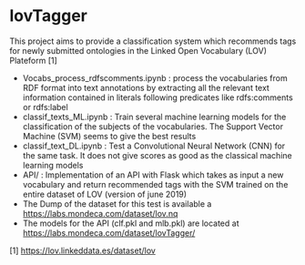 # lovTagger

This project aims to provide a classification system which recommends tags for newly submitted ontologies in the Linked Open Vocabulary (LOV) Plateform [1]

* Vocabs_process_rdfscomments.ipynb : process the vocabularies from RDF format into text annotations by extracting all the relevant text information contained in literals following predicates like rdfs:comments or rdfs:label
* classif_texts_ML.ipynb : Train several machine learning models for the classification of the subjects of the vocabularies. The Support Vector Machine (SVM) seems to give the best results
* classif_text_DL.ipynb : Test a Convolutional Neural Network (CNN) for the same task. It does not give scores as good as the classical machine learning models
* API/ : Implementation of an API with Flask which takes as input a new vocabulary and return recommended tags with the SVM trained on the entire dataset of LOV (version of june 2019)
* The Dump of the dataset for this test is available a https://labs.mondeca.com/dataset/lov.nq
* The models for the API (clf.pkl and mlb.pkl) are located at https://labs.mondeca.com/dataset/lovTagger/

[1] https://lov.linkeddata.es/dataset/lov
